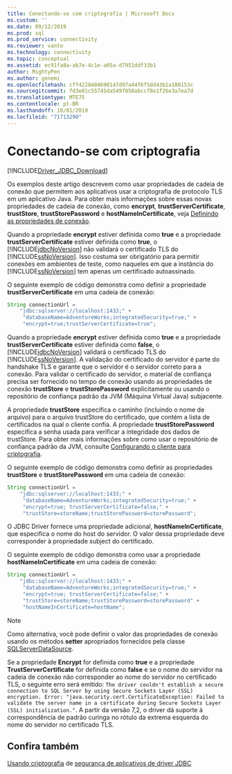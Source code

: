 ```yaml
---
title: Conectando-se com criptografia | Microsoft Docs
ms.custom: ''
ms.date: 09/12/2019
ms.prod: sql
ms.prod_service: connectivity
ms.reviewer: vanto
ms.technology: connectivity
ms.topic: conceptual
ms.assetid: ec91fa8a-ab7e-4c1e-a05a-d7951ddf33b1
author: MightyPen
ms.author: genemi
ms.openlocfilehash: cff4228404690147d97a44f6f5dd43b1a180153c
ms.sourcegitcommit: fd3e81c55745da5497858abccf8e1f26e3a7ea7d
ms.translationtype: MTE75
ms.contentlocale: pt-BR
ms.lasthandoff: 10/01/2019
ms.locfileid: "71713290"
---
```

# <a name="connecting-with-encryption"></a>Conectando-se com criptografia
[!INCLUDE[Driver_JDBC_Download](../../includes/driver_jdbc_download.md)]

  Os exemplos deste artigo descrevem como usar propriedades de cadeia de conexão que permitem aos aplicativos usar a criptografia de protocolo TLS em um aplicativo Java. Para obter mais informações sobre essas novas propriedades de cadeia de conexão, como **encrypt**, **trustServerCertificate**, **trustStore**, **trustStorePassword** e **hostNameInCertificate**, veja [Definindo as propriedades de conexão](../../connect/jdbc/setting-the-connection-properties.md).  
  
 Quando a propriedade **encrypt** estiver definida como **true** e a propriedade **trustServerCertificate** estiver definida como **true**, o [!INCLUDE[jdbcNoVersion](../../includes/jdbcnoversion_md.md)] não validará o certificado TLS do [!INCLUDE[ssNoVersion](../../includes/ssnoversion-md.md)]. Isso costuma ser obrigatório para permitir conexões em ambientes de teste, como naqueles em que a instância do [!INCLUDE[ssNoVersion](../../includes/ssnoversion-md.md)] tem apenas um certificado autoassinado.  
  
 O seguinte exemplo de código demonstra como definir a propriedade **trustServerCertificate** em uma cadeia de conexão:  
  
```java
String connectionUrl =   
    "jdbc:sqlserver://localhost:1433;" +  
     "databaseName=AdventureWorks;integratedSecurity=true;" +  
     "encrypt=true;trustServerCertificate=true";  
```  
  
 Quando a propriedade **encrypt** estiver definida como **true** e a propriedade **trustServerCertificate** estiver definida como **false**, o [!INCLUDE[jdbcNoVersion](../../includes/jdbcnoversion_md.md)] validará o certificado TLS do [!INCLUDE[ssNoVersion](../../includes/ssnoversion-md.md)]. A validação do certificado do servidor é parte do handshake TLS e garante que o servidor é o servidor correto para a conexão. Para validar o certificado do servidor, o material de confiança precisa ser fornecido no tempo de conexão usando as propriedades de conexão **trustStore** e **trustStorePassword** explicitamente ou usando o repositório de confiança padrão da JVM (Máquina Virtual Java) subjacente.  
  
 A propriedade **trustStore** especifica o caminho (incluindo o nome de arquivo) para o arquivo trustStore do certificado, que contém a lista de certificados na qual o cliente confia. A propriedade **trustStorePassword** especifica a senha usada para verificar a integridade dos dados de trustStore. Para obter mais informações sobre como usar o repositório de confiança padrão da JVM, consulte [Configurando o cliente para criptografia](../../connect/jdbc/configuring-the-client-for-ssl-encryption.md).  
  
 O seguinte exemplo de código demonstra como definir as propriedades **trustStore** e **trustStorePassword** em uma cadeia de conexão:  
  
```java
String connectionUrl =   
    "jdbc:sqlserver://localhost:1433;" +  
     "databaseName=AdventureWorks;integratedSecurity=true;" +  
     "encrypt=true; trustServerCertificate=false;" +  
     "trustStore=storeName;trustStorePassword=storePassword";  
```  
  
 O JDBC Driver fornece uma propriedade adicional, **hostNameInCertificate**, que especifica o nome do host do servidor. O valor dessa propriedade deve corresponder à propriedade subject do certificado.  
  
 O seguinte exemplo de código demonstra como usar a propriedade **hostNameInCertificate** em uma cadeia de conexão:  
  
```java
String connectionUrl =   
    "jdbc:sqlserver://localhost:1433;" +  
     "databaseName=AdventureWorks;integratedSecurity=true;" +  
     "encrypt=true; trustServerCertificate=false;" +  
     "trustStore=storeName;trustStorePassword=storePassword" +  
     "hostNameInCertificate=hostName";  
```  
  
> [!NOTE]  
>  Como alternativa, você pode definir o valor das propriedades de conexão usando os métodos **setter** apropriados fornecidos pela classe [SQLServerDataSource](../../connect/jdbc/reference/sqlserverdatasource-class.md).  
  
 Se a propriedade **Encrypt** for definida como **true** e a propriedade **TrustServerCertificate** for definida como **false** e se o nome do servidor na cadeia de conexão não corresponder ao nome do servidor no certificado TLS, o seguinte erro será emitido: `The driver couldn't establish a secure connection to SQL Server by using Secure Sockets Layer (SSL) encryption. Error: "java.security.cert.CertificateException: Failed to validate the server name in a certificate during Secure Sockets Layer (SSL) initialization."`. A partir da versão 7,2, o driver dá suporte à correspondência de padrão curinga no rótulo da extrema esquerda do nome do servidor no certificado TLS.

## <a name="see-also"></a>Confira também

 [Usando criptografia](../../connect/jdbc/using-ssl-encryption.md) de [segurança de aplicativos de driver JDBC](../../connect/jdbc/securing-jdbc-driver-applications.md)